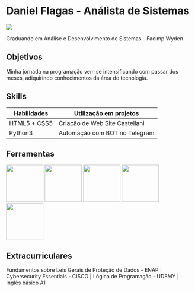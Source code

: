 # Daniel Flagas - Análista de Sistemas
<a href="https://linkedin.com/in/daniel-flagas-82a643264"><img src="https://img.shields.io/badge/-LinkedIn-0072b1?&style=for-the-badge&logo=linkedin&logoColor=white" /></a>

Graduando em Análise e Desenvolvimento de Sistemas - Facimp Wyden
## Objetivos

Minha jornada na programação vem se intensificando com passar dos meses, adiquirindo conhecimentos da área de tecnologia.

## Skills

| Habilidades                                   | Utilização em projetos     |
|-----------------------------------------------|----------------------------|
| HTML5 + CSS5                               | Criação de Web Site Castellani|
| Python3                                    | Automação com BOT no Telegram|




## Ferramentas
<img src="https://cdn.jsdelivr.net/gh/devicons/devicon@latest/icons/python/python-original-wordmark.svg" height=100px width=100px/> <img src="https://cdn.jsdelivr.net/gh/devicons/devicon@latest/icons/javascript/javascript-original.svg" height=100px width=100px/> <img src="https://cdn.jsdelivr.net/gh/devicons/devicon@latest/icons/html5/html5-original-wordmark.svg" height=100px width=100px />  <img src="https://cdn.jsdelivr.net/gh/devicons/devicon@latest/icons/css3/css3-original-wordmark.svg" height=100px width=100px/> <img src="https://cdn.jsdelivr.net/gh/devicons/devicon@latest/icons/git/git-plain-wordmark.svg" height=100px width=100px/>
           



## Extracurriculares
 Fundamentos sobre Leis Gerais de Proteção de Dados - ENAP | Cybersecurity Essentials - CISCO | Lógica de Programação - UDEMY | Inglês básico A1   
